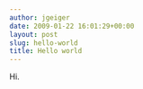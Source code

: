 ```yaml
---
author: jgeiger
date: 2009-01-22 16:01:29+00:00
layout: post
slug: hello-world
title: Hello world
---
```


Hi.
